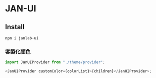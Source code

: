 # JAN-UI

## Install

```js
npm i janlab-ui
```

### 客製化顏色

```js
import JanUIProvider from "./theme/provider";

<JanUIProvider customColor={colorList}>{children}</JanUIProvider>;
```
